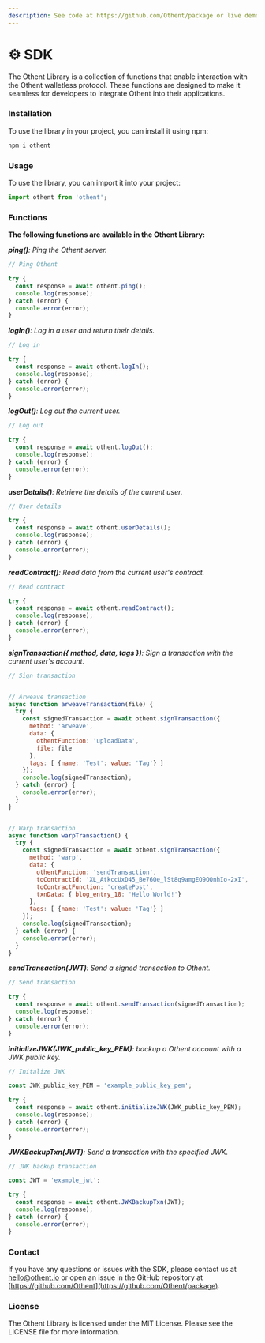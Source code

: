 ```yaml
---
description: See code at https://github.com/Othent/package or live demo at SDK.Othent.io
---
```


# ⚙ SDK

The Othent Library is a collection of functions that enable interaction with the Othent walletless protocol. These functions are designed to make it seamless for developers to integrate Othent into their applications.

### Installation

To use the library in your project, you can install it using npm:

```javascript
npm i othent
```

### Usage

To use the library, you can import it into your project:

```javascript
import othent from 'othent';
```

### Functions

**The following functions are available in the Othent Library:**

_**ping()**: Ping the Othent server._

```javascript
// Ping Othent

try {
  const response = await othent.ping();
  console.log(response);
} catch (error) {
  console.error(error);
}
```

_**logIn()**: Log in a user and return their details._

```javascript
// Log in

try {
  const response = await othent.logIn();
  console.log(response);
} catch (error) {
  console.error(error);
}
```

_**logOut()**: Log out the current user._

```javascript
// Log out

try {
  const response = await othent.logOut();
  console.log(response);
} catch (error) {
  console.error(error);
}
```

_**userDetails()**: Retrieve the details of the current user._

```javascript
// User details

try {
  const response = await othent.userDetails();
  console.log(response);
} catch (error) {
  console.error(error);
}
```

_**readContract()**: Read data from the current user's contract._

```javascript
// Read contract

try {
  const response = await othent.readContract();
  console.log(response);
} catch (error) {
  console.error(error);
}
```

_**signTransaction({ method, data, tags })**: Sign a transaction with the current user's account._

```javascript
// Sign transaction


// Arweave transaction
async function arweaveTransaction(file) {
  try {
    const signedTransaction = await othent.signTransaction({
      method: 'arweave', 
      data: { 
        othentFunction: 'uploadData', 
        file: file
      }, 
      tags: [ {name: 'Test': value: 'Tag'} ]
    });
    console.log(signedTransaction);
  } catch (error) {
    console.error(error);
  }
}


// Warp transaction
async function warpTransaction() {
  try {
    const signedTransaction = await othent.signTransaction({
      method: 'warp', 
      data: { 
        othentFunction: 'sendTransaction', 
        toContractId: 'XL_AtkccUxD45_Be76Qe_lSt8q9amgEO9OQnhIo-2xI', 
        toContractFunction: 'createPost', 
        txnData: { blog_entry_18: 'Hello World!'} 
      }, 
      tags: [ {name: 'Test': value: 'Tag'} ]
    });
    console.log(signedTransaction);
  } catch (error) {
    console.error(error);
  }
}

```

_**sendTransaction(JWT)**: Send a signed transaction to Othent._

```javascript
// Send transaction

try {
  const response = await othent.sendTransaction(signedTransaction);
  console.log(response);
} catch (error) {
  console.error(error);
}
```

_**initializeJWK(JWK\_public\_key\_PEM)**: backup a Othent account with a JWK public key._

```javascript
// Initalize JWK

const JWK_public_key_PEM = 'example_public_key_pem';

try {
  const response = await othent.initializeJWK(JWK_public_key_PEM);
  console.log(response);
} catch (error) {
  console.error(error);
}
```

_**JWKBackupTxn(JWT)**: Send a transaction with the specified JWK._

```javascript
// JWK backup transaction

const JWT = 'example_jwt';

try {
  const response = await othent.JWKBackupTxn(JWT);
  console.log(response);
} catch (error) {
  console.error(error);
}
```

### Contact

If you have any questions or issues with the SDK, please contact us at [hello@othent.io](mailto:hello@othent.io) or open an issue in the GitHub repository at [https://github.com/Othent](https://github.com/Othent/package).

### License

The Othent Library is licensed under the MIT License. Please see the LICENSE file for more information.
